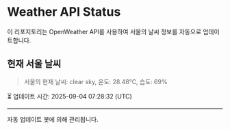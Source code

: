 
# Weather API Status

이 리포지토리는 OpenWeather API를 사용하여 서울의 날씨 정보를 자동으로 업데이트합니다.

## 현재 서울 날씨
> 서울의 현재 날씨: clear sky, 온도: 28.48°C, 습도: 69%

⏳ 업데이트 시간: 2025-09-04 07:28:32 (UTC)

---
자동 업데이트 봇에 의해 관리됩니다.
